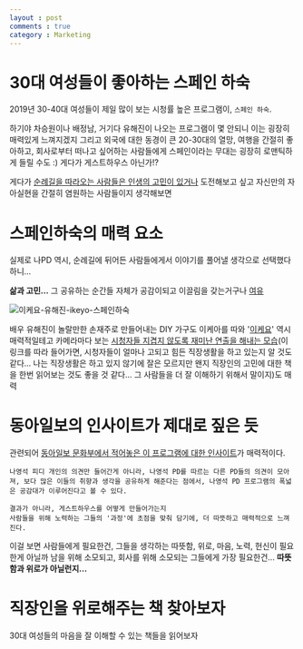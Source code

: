 ```yaml
---
layout : post
comments : true
category : Marketing
---
```


# 30대 여성들이 좋아하는 스페인 하숙

2019년 30-40대 여성들이 제일 많이 보는 시청률 높은 프로그램이, `스페인 하숙`.


하기야 차승원이나
배정남, 거기다 유해진이 나오는 프로그램이 몇 안되니
이는 굉장히 매력있게 느껴지겠지
그리고 외국에 대한 동경이 큰 20-30대의 열망, 여행을 간절히 좋아하고, 회사로부터 떠나고 싶어하는 사람들에게 스페인이라는 무대는 굉장히 로맨틱하게 들릴 수도 :)
게다가 게스트하우스 아닌가!?

게다가 [순례길을 따라오는 사람들은
인생의 고민이 있거나](http://www.wikitree.co.kr/main/news_view.php?id=410753)
도전해보고 싶고 자신만의 자아실현을 간절히 염원하는 사람들이지
생각해보면

# 스페인하숙의 매력 요소

실제로 나PD 역시, 순례길에 뒤어든 사람들에게서 이야기를 풀어낼 생각으로 선택했다하니...

**삶과 고민...** 그 공유하는 순간들 자체가 공감이되고 이끌림을 갖는거구나
[여유](https://ppss.kr/archives/193021)

![이케요-유해진-ikeyo-스페인하숙](http://entermedia.co.kr/photo/2019/04/20/1555726613_2.jpg)

배우 유해진이 놀랄만한 손재주로 만들어내는 DIY 가구도 이케아를 따와 '[이케요](https://www.sedaily.com/NewsView/1VHRE0776V)' 역시 매력적일테고
카메라마다 보는 [시청자들 지겹지 않도록 재미난 연출을 해내는 모습](http://entermedia.co.kr/news/news_view.html?idx=9495)(이 링크를 따라 들어가면, 시청자들이 얼마나 고되고 힘든 직장생활을 하고 있는지 알 것도 같다... 나는 직장생활은 하고 있지 않기에 잘은 모르지만 왠지 직장인의 고민에 대한 책을 한번 읽어보는 것도 좋을 것 같다... 그 사람들을 더 잘 이해하기 위해서 말이지)도 매력

# 동아일보의 인사이트가 제대로 짚은 듯

관련되어 [동아일보 문화부에서 적어놓은 이 프로그램에 대한 인사이트](http://news.imaeil.com/Broadcast/2019050111233596079)가 매력적이다.

```
나영석 피디 개인의 의견만 들어간게 아니라, 나영석 PD를 따르는 다른 PD들의 의견이 모아져, 보다 많은 이들의 취향과 생각을 공유하게 해준다는 점에서, 나영석 PD 프로그램의 폭넓은 공감대가 이루어진다고 볼 수 있다.
``` 

```
결과가 아니라, 게스트하우스를 어떻게 만들어가는지
사람들을 위해 노력하는 그들의 '과정'에 초점을 맞춰 담기에, 더 따뜻하고 매력적으로 느껴진다.
```

이걸 보면 사람들에게 필요한건, 그들을 생각하는 따뜻함, 위로, 마음, 노력, 헌신이 필요한게 아닐까
남을 위해 소모되고, 회사를 위해 소모되는 그들에게 가장 필요한건... **따뜻함과 위로가 아닐런지...**

# 직장인을 위로해주는 책 찾아보자

30대 여성들의 마음을 잘 이해할 수 있는 책들을 읽어보자
